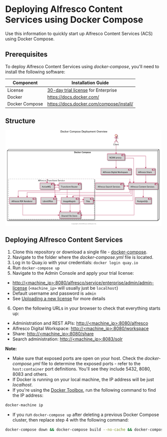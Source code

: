 # Deploying Alfresco Content Services using Docker Compose

Use this information to quickly start up Alfresco Content Services (ACS) using Docker Compose.

## Prerequisites

To deploy Alfresco Content Services using _docker-compose_, you'll need to install the following software:

| Component      | Installation Guide |
| ---------------| ------------------ |
| License        | [30-day trial license](https://www.alfresco.com/platform/content-services-ecm/trial/download) for Enterprise |
| Docker         | https://docs.docker.com/ |
| Docker Compose | https://docs.docker.com/compose/install/ |

## Structure

![Docker Compose Deployment Components](./diagrams/docker-compose/docker-compose-components.png)

## Deploying Alfresco Content Services
1. Clone this repository or download a single file - [docker-compose](../docker-compose/docker-compose.yml).
2. Navigate to the folder where the _docker-compose.yml_ file is located.
3. Log in to Quay.io with your credentials: ```docker login quay.io```
4. Run ```docker-compose up```
5. Navigate to the Admin Console and apply your trial license:
* [http://<machine_ip>:8080/alfresco/service/enterprise/admin/admin-license](http://localhost:8080/alfresco/service/enterprise/admin/admin-license) (```<machine_ip>``` will usually just be ```localhost```)
* Default username and password is ```admin```
* See [Uploading a new license](http://docs.alfresco.com/6.0/tasks/at-adminconsole-license.html) for more details
6. Open the following URLs in your browser to check that everything starts up:
* Administration and REST APIs: [http://<machine_ip>:8080/alfresco](http://localhost:8080/alfresco)
* Alfresco Digital Workspace: [http://<machine_ip>:8080/workspace](http://localhost:8080/workspace)
* Share: [http://<machine_ip>:8080/share](http://localhost:8080/share)
* Search administration: [http://<machine_ip>:8083/solr](http://localhost:8083/solr)

**Note:**
* Make sure that exposed ports are open on your host. Check the _docker-compose.yml_ file to determine the exposed ports - refer to the ```host:container``` port definitions. You'll see they include 5432, 8080, 8083 and others.
* If Docker is running on your local machine, the IP address will be just _localhost_.
* If you're using the [Docker Toolbox](https://docs.docker.com/toolbox/toolbox_install_windows), run the following command to find the IP address:
```bash
docker-machine ip
```
* If you run ```docker-compose up``` after deleting a previous Docker Compose cluster, then replace step 4 with the following command:
```bash
docker-compose down && docker-compose build --no-cache && docker-compose up
```
